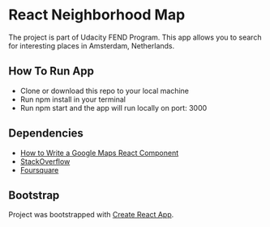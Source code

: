 # React Neighborhood Map
The project is part of Udacity FEND Program. This app allows you to search for interesting places in Amsterdam, Netherlands.

## How To Run App

* Clone or download this repo to your local machine
* Run npm install in your terminal
* Run npm start and the app will run locally on port: 3000

## Dependencies
- [How to Write a Google Maps React Component ](https://www.fullstackreact.com/articles/how-to-write-a-google-maps-react-component)
- [StackOverflow](https://stackoverflow.com/)
- [Foursquare ](https://developer.foursquare.com)

## Bootstrap

Project was bootstrapped with [Create React App](https://github.com/facebookincubator/create-react-app).
